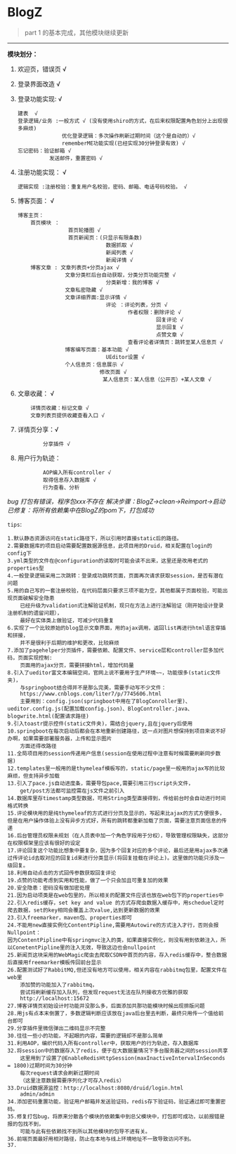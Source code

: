 # BlogZ

> part 1 的基本完成，其他模块继续更新

----------
**模块划分：**

 1. 欢迎页，错误页 √
 
 2. 登录界面改造 √
 
 3. 登录功能实现: √
 
        建表  √
        登录逻辑/业务 :一般方式 √ (没有使用shiro的方式，在后来权限配置角色划分上出现很多麻烦)
                      优化登录逻辑：多次操作刷新过期时间（这个是自动的）√
                      rememberME功能实现(已经实现30分钟登录有效) √
        忘记密码：验证邮箱 √
                  发送邮件，重置密码 √
    
 4. 注册功能实现： √

        逻辑实现 :注册校验：重复用户名校验，密码、邮箱、电话号码校验。 √
    
 5. 博客页面： √

        博客主页：
            首页模块 ：
                        首页轮播图 √
                        首页新闻页：(只显示有限条数)
                                    数据抓取 √
                                    新闻列表 √
                                    新闻详情 √
            博客文章 : 文章列表页+分页ajax √
                       文章分类栏后台自动获取，分类分页功能完整 √
                                    分类新增：我的博客 √
                       文章私密隐藏 √
                       文章详细界面:显示详情 √
                                    评论 ：评论列表，分页 √
                                           作者权限：删除评论 √
                                                    回复评论 √
                                                    显示回复 √
                                                    点赞文章 √
                                           查看评论者详情页：跳转至某人信息页 √
                       博客编写页面：基本功能 √ 
                                    UEditor设置 √
                       个人信息页：信息展示 √
                                  修改页面 √
                                   某人信息页：某人信息（公开否）+某人文章 √
            
 6. 文章收藏： √
 
            详情页收藏：标记文章 √
            文章列表页提供收藏查看入口 √
                      
 7. 详情页分享：√
 
                分享插件 √
            
 8. 用户行为轨迹：  
 
                AOP编入所有controller √
                取得信息存入数据库 √
                行为查看、分析
                       
    
           
*bug
打包有错误，程序包xxx不存在
    解决步骤：BlogZ->clean->Reimport->启动
    已修复：将所有依赖集中在BlogZ的pom下，打包成功*


`tips`:

    1.默认静态资源访问在static路径下，所以引用时直接static后的路径。
    2.需要数据库的项目启动需要配置数据源信息，此项目用的Druid，相关配置在login的config下
    3.yml类型的文件在@configuration的读取时可能会读不出来，这里还是改用老式的properties型
    4.一般登录逻辑采用二次跳转：登录成功跳转页面，页面再次请求获取session，是否有潜在问题
    5.用的自己写的一套注册校验，在代码层面只要求三项不能为空，其他都属于页面校验，可能出现页面破解安全隐患
        已经升级为validation式注解验证机制，现只在方法上进行注解验证（刚开始设计登录注册机制的遗留问题），
        最好在实体类上做验证，可减少代码重复
    6.实现了一个比较原始的blog显示文章界面，用的ajax调用，返回list再进行html语言穿插和拼接，
        并不是很利于后期的维护和更改，比较麻烦
    7.添加了pagehelper分页插件，需要依赖、配置文件、service层和controller层多加代码，页面实现控制:
        页面用的ajax分页，需要拼接html，增加代码量
    8.引入了ueditor富文本编辑空间，官网上说不要用于生产环境~~，功能很多(static文件夹)，
        与springboot结合得并不是那么完美，需要手动写不少文件：
        https://www.cnblogs.com/liter7/p/7745606.html
        主要用到：config.json(springboot中用在了BlogConroller里)、ueditor.config.js(配置加载config.json)、BlogController.java、blogwrite.html(配置请求路径)
    9.引入toastr提示控件(static文件夹)，需结合jquery,且在jquery后使用
    10.springboot在每次启动后都会在本地重新创建路径，这一点对图片想保持到项目来说不好办啊，如果需要部署服务器，上传和显示图片
        方面还得改路径
    11.全局项目用的session传递用户信息(session在使用过程中注意有时候需要刷新同步数据)
    12.templates里一般用的是thymeleaf模板写的，static/page里一般用的ajax写的比较麻烦，但支持异步加载
    13.引入了pace.js自动进度条，需要导包pace,需要引用三行script头文件，
        get/post方法都可监控需在js文件之前引入
    14.数据库里存timestamp类型数据，可用String类型直接得到，传给前台时会自动进行时间格式转换
    15.评论模块用的是纯thymeleaf的方式进行分页及显示的，写起来比ajax的方式方便很多，但是在用户操作体验上没有异步方式好，所有的跳转都重新加载了页面，需要注意页面信息的传递
    16.后台管理员权限未规划（在人员表中加一个角色字段用于分权），导致管理权限缺失，这部分在权限框架里应该有很好的设定
    17.评论回复这个功能比想象中要复杂，因为多个回复对应的多个评论，最后还是用ajax多次通过传评论id去取对应的回复id来进行分类显示(将回复挂载在评论上)。这里做的功能只涉及一级回复。
    18.利用自动点击的方式回传参数获取回复评论
    19.点赞的功能考虑到实用和性能，做了一个只会加且可重复加的效果
    20.安全隐患：密码没有做加密处理
    21.因为启动项类是在web包里的，所以相关的配置文件应该也放在web包下的properties中
    22.引入redis缓存，set key and value 的方式存爬虫数据入缓存中，用scheduel定时爬去数据，set的key相同会覆盖上次value,达到更新数据的效果
    23.引入freemarker，maven包、properties即可
    24.不能用new直接实例化ContentPipline,需要用Autowire的方式注入才行，否则会报Nullpoint：
    因为ContentPipline中有springmvc注入的类，如果直接实例化，则没有用到依赖注入，所以ConetentPipline里的注入无效，导致这边也会nullpoint
    25.新闻页这块采用的WebMagic爬虫去爬取CSDN中首页的内容，存入redis缓存中，整合数据后直接用freemarker模板传回前台显示
    26.配置测试好了RabbitMQ,但还没有地方可以使用，相关内容在rabbitmq包里，配置文件在web里
        添加赞的功能加入了rabbitmq，
        尝试将刷新缓存加入队列，但发现request无法在队列接收方优雅的获取
        http://localhost:15672
    27.博客详情页初始设计时功能并没那么多，后面添加共那功能模块时候出现排版问题
    28.用js有点本末倒置了，多数逻辑判断应该放在java后台里去判断，最终只用传一个值给前台即可
    29.分享插件里微信弹出二维码显示不完整
    30.往往一些小的功能，不起眼的内容，需要的逻辑却不是那么简单
    31.利用AOP，编织代码入所有controller中，获取用户的行为轨迹，存入数据库
    32.将session中的数据存入了redis，便于在大数据量情况下多台服务器之间的session共享
        这里用到了设置了@EnableRedisHttpSession(maxInactiveIntervalInSeconds = 1800)过期时间为30分钟
        每次request请求会刷新过期时间
        （这里注意数据需要序列化才可存入redis）
    33.Druid数据源监控：http://localhost:8080/druid/login.html
        admin/admin
    34.添加密码重置功能，验证用户邮箱并发送验证码，redis存下验证码，验证通过即可重置密码。
    35.修复打包bug，将原来分散各个模块的依赖集中到总父模块中，打包即可成功，以前报错是报的包找不到，
        可能与此有些依赖找不到所以其他模块的包导不进有关。
    36.前端页面最好用相对路径，防止在本地与线上环境地址不一致导致访问不到。
    37.
        

